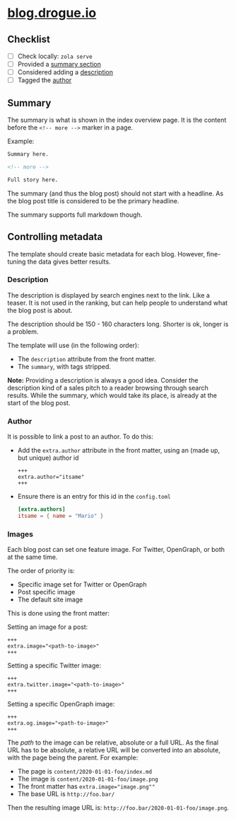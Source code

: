 # [blog.drogue.io](https://blog.drogue.io)

## Checklist

* [ ] Check locally: `zola serve`
* [ ] Provided a [summary section](#summary)
* [ ] Considered adding a [description](#description)
* [ ] Tagged the [author](#author)

## Summary

The summary is what is shown in the index overview page. It is the content before the `<!-- more -->` marker
in a page.

Example:

~~~markdown
Summary here.

<!-- more -->

Full story here.
~~~

The summary (and thus the blog post) should not start with a headline. As the blog post title is considered
to be the primary headline.

The summary supports full markdown though.

## Controlling metadata

The template should create basic metadata for each blog. However, fine-tuning the data gives better results.

### Description

The description is displayed by search engines next to the link. Like a teaser. It is not used in the ranking,
but can help people to understand what the blog post is about.

The description should be 150 - 160 characters long. Shorter is ok, longer is a problem. 

The template will use (in the following order):

* The `description` attribute from the front matter.
* The `summary`, with tags stripped.

**Note:** Providing a description is always a good idea. Consider the description kind of a sales pitch to a reader
browsing through search results. While the summary, which would take its place, is already at the start of the blog
post.

### Author

It is possible to link a post to an author. To do this:

* Add the `extra.author` attribute in the front matter, using an (made up, but unique) author id
  
  ~~~
  +++
  extra.author="itsame"
  +++
  ~~~
* Ensure there is an entry for this id in the `config.toml`
  
  ~~~toml
  [extra.authors]
  itsame = { name = "Mario" }
  ~~~ 

### Images

Each blog post can set one feature image. For Twitter, OpenGraph, or both at the same time.

The order of priority is:

* Specific image set for Twitter or OpenGraph
* Post specific image
* The default site image

This is done using the front matter:

Setting an image for a post:
~~~
+++
extra.image="<path-to-image>"
+++
~~~

Setting a specific Twitter image:
~~~
+++
extra.twitter.image="<path-to-image>"
+++
~~~

Setting a specific OpenGraph image:
~~~
+++
extra.og.image="<path-to-image>"
+++
~~~

The *path* to the image can be relative, absolute or a full URL. As the final URL has to be absolute, a relative
URL will be converted into an absolute, with the page being the parent. For example:

* The page is `content/2020-01-01-foo/index.md`
* The image is `content/2020-01-01-foo/image.png`
* The front matter has `extra.image="image.png""`
* The base URL is `http://foo.bar/`

Then the resulting image URL is: `http://foo.bar/2020-01-01-foo/image.png`.


